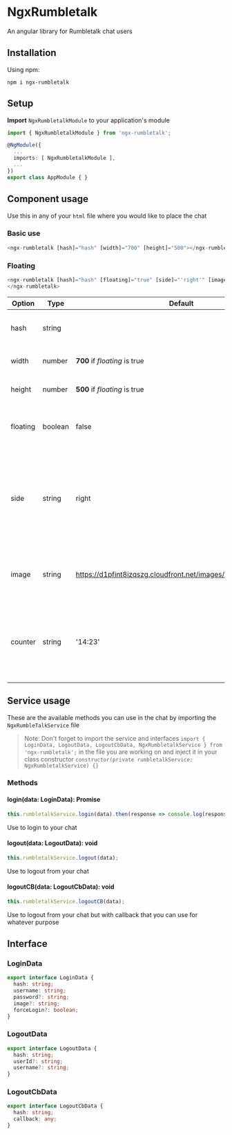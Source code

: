 # NgxRumbletalk

An angular library for Rumbletalk chat users

## Installation

Using npm:

`npm i ngx-rumbletalk`

## Setup

**Import** `NgxRumbletalkModule` to your application's module

```typescript
import { NgxRumbletalkModule } from 'ngx-rumbletalk';

@NgModule({
  ...
  imports: [ NgxRumbletalkModule ],
  ...
})
export class AppModule { }
```

## Component usage

Use this in any of your `html` file where you would like to place the chat

### Basic use
```typescript
<ngx-rumbletalk [hash]="hash" [width]="700" [height]="500"></ngx-rumbletalk>
```

### Floating
```typescript
<ngx-rumbletalk [hash]="hash" [floating]="true" [side]="'right'" [image]="'https://d1pfint8izqszg.cloudfront.net/images/toolbar/toolbar.png'" [counter]="'14:23'">
</ngx-rumbletalk>
```

| Option            | Type                           | Default                       | Description
| ----------------- | ------------------------------ | ----------------------------- | -------------------------------------------------------------------------------------------- |
| hash              | string                         |                               | The hash string which defines the chat to be loaded
| width             | number                         | **700** if *floating* is true | Size of the width of the chat in pixels
| height            | number                         | **500** if *floating* is true | Size of the height of the chat in pexels
| floating          | boolean                        | false                         | Displays the chat in a floating manner or else it is fixed
| side              | string                         | right                         | Sets which side of the window will the floating chat be displayed, can only be either 'left' or 'right'. Effect can only be seen if *floating* is set to *true*
| image             | string                         | https://d1pfint8izqszg.cloudfront.net/images/toolbar/toolbar.png | Image used for the floating chat. Effect can only be seen if *floating* is set to *true*
| counter           | string                         | '14:23'                       | Top:Left coordinates of the counter/number of users in the chat. Effect can only be seen if *floating* is set to *true*

## Service usage

These are the available methods you can use in the chat by importing the `NgxRumbleTalkService` file

> Note: Don't forget to import the service and interfaces `import { LoginData, LogoutData, LogoutCbData, NgxRumbletalkService } from 'ngx-rumbletalk';` in the file you are working on and inject it in your class constructor `constructor(private rumbletalkService: NgxRumbletalkService) {}`

### Methods

#### login(data: LoginData): Promise<any>

```typescript
this.rumbletalkService.login(data).then(response => console.log(response)).catch(error => console.log(error));
```

Use to login to your chat

#### logout(data: LogoutData): void

```typescript
this.rumbletalkService.logout(data);
```

Use to logout from your chat

#### logoutCB(data: LogoutCbData): void

```typescript
this.rumbletalkService.logoutCB(data);
```

Use to logout from your chat but with callback that you can use for whatever purpose

## Interface

### LoginData

```typescript
export interface LoginData {
  hash: string;
  username: string;
  password?: string;
  image?: string;
  forceLogin?: boolean;
}
```

### LogoutData

```typescript
export interface LogoutData {
  hash: string;
  userId?: string;
  username?: string;
}
```

### LogoutCbData

```typescript
export interface LogoutCbData {
  hash: string;
  callback: any;
}
```